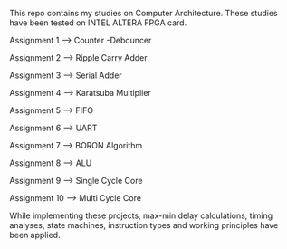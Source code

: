 This repo contains my studies on Computer Architecture. These studies have been tested on INTEL ALTERA FPGA card.


Assignment 1 --> Counter -Debouncer

Assignment 2 --> Ripple Carry Adder

Assignment 3 --> Serial Adder

Assignment 4 --> Karatsuba Multiplier

Assignment 5 --> FIFO

Assignment 6 --> UART

Assignment 7 --> BORON Algorithm

Assignment 8 --> ALU

Assignment 9 --> Single Cycle Core

Assignment 10 --> Multi Cycle Core


While implementing these projects, max-min delay calculations, timing analyses, state machines, instruction types and working principles have been applied.
